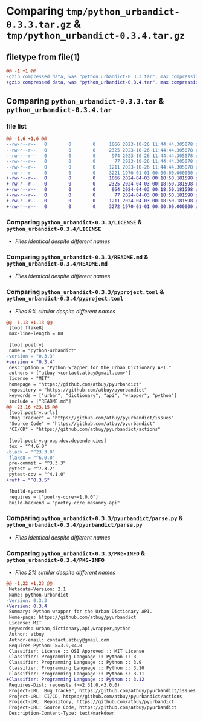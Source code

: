 # Comparing `tmp/python_urbandict-0.3.3.tar.gz` & `tmp/python_urbandict-0.3.4.tar.gz`

## filetype from file(1)

```diff
@@ -1 +1 @@
-gzip compressed data, was "python_urbandict-0.3.3.tar", max compression
+gzip compressed data, was "python_urbandict-0.3.4.tar", max compression
```

## Comparing `python_urbandict-0.3.3.tar` & `python_urbandict-0.3.4.tar`

### file list

```diff
@@ -1,6 +1,6 @@
--rw-r--r--   0        0        0     1066 2023-10-26 11:44:44.305078 python_urbandict-0.3.3/LICENSE
--rw-r--r--   0        0        0     2325 2023-10-26 11:44:44.305078 python_urbandict-0.3.3/README.md
--rw-r--r--   0        0        0      974 2023-10-26 11:44:44.305078 python_urbandict-0.3.3/pyproject.toml
--rw-r--r--   0        0        0       77 2023-10-26 11:44:44.305078 python_urbandict-0.3.3/pyurbandict/__init__.py
--rw-r--r--   0        0        0     1211 2023-10-26 11:44:44.305078 python_urbandict-0.3.3/pyurbandict/parse.py
--rw-r--r--   0        0        0     3221 1970-01-01 00:00:00.000000 python_urbandict-0.3.3/PKG-INFO
+-rw-r--r--   0        0        0     1066 2024-04-03 00:18:50.181598 python_urbandict-0.3.4/LICENSE
+-rw-r--r--   0        0        0     2325 2024-04-03 00:18:50.181598 python_urbandict-0.3.4/README.md
+-rw-r--r--   0        0        0      954 2024-04-03 00:18:50.181598 python_urbandict-0.3.4/pyproject.toml
+-rw-r--r--   0        0        0       77 2024-04-03 00:18:50.181598 python_urbandict-0.3.4/pyurbandict/__init__.py
+-rw-r--r--   0        0        0     1211 2024-04-03 00:18:50.181598 python_urbandict-0.3.4/pyurbandict/parse.py
+-rw-r--r--   0        0        0     3272 1970-01-01 00:00:00.000000 python_urbandict-0.3.4/PKG-INFO
```

### Comparing `python_urbandict-0.3.3/LICENSE` & `python_urbandict-0.3.4/LICENSE`

 * *Files identical despite different names*

### Comparing `python_urbandict-0.3.3/README.md` & `python_urbandict-0.3.4/README.md`

 * *Files identical despite different names*

### Comparing `python_urbandict-0.3.3/pyproject.toml` & `python_urbandict-0.3.4/pyproject.toml`

 * *Files 9% similar despite different names*

```diff
@@ -1,13 +1,13 @@
 [tool.flake8]
 max-line-length = 88
 
 [tool.poetry]
 name = "python-urbandict"
-version = "0.3.3"
+version = "0.3.4"
 description = "Python wrapper for the Urban Dictionary API."
 authors = ["atbuy <contact.atbuy@gmail.com>"]
 license = "MIT"
 homepage = "https://github.com/atbuy/pyurbandict"
 repository = "https://github.com/atbuy/pyurbandict"
 keywords = ["urban", "dictionary", "api", "wrapper", "python"]
 include = ["README.md"]
@@ -23,16 +23,15 @@
 [tool.poetry.urls]
 "Bug Tracker" = "https://github.com/atbuy/pyurbandict/issues"
 "Source Code" = "https://github.com/atbuy/pyurbandict"
 "CI/CD" = "https://github.com/atbuy/pyurbandict/actions"
 
 [tool.poetry.group.dev.dependencies]
 tox = "^4.6.0"
-black = "^23.3.0"
-flake8 = "^6.0.0"
 pre-commit = "^3.3.3"
 pytest = "^7.3.2"
 pytest-cov = "^4.1.0"
+ruff = "^0.3.5"
 
 [build-system]
 requires = ["poetry-core>=1.0.0"]
 build-backend = "poetry.core.masonry.api"
```

### Comparing `python_urbandict-0.3.3/pyurbandict/parse.py` & `python_urbandict-0.3.4/pyurbandict/parse.py`

 * *Files identical despite different names*

### Comparing `python_urbandict-0.3.3/PKG-INFO` & `python_urbandict-0.3.4/PKG-INFO`

 * *Files 2% similar despite different names*

```diff
@@ -1,22 +1,23 @@
 Metadata-Version: 2.1
 Name: python-urbandict
-Version: 0.3.3
+Version: 0.3.4
 Summary: Python wrapper for the Urban Dictionary API.
 Home-page: https://github.com/atbuy/pyurbandict
 License: MIT
 Keywords: urban,dictionary,api,wrapper,python
 Author: atbuy
 Author-email: contact.atbuy@gmail.com
 Requires-Python: >=3.9,<4.0
 Classifier: License :: OSI Approved :: MIT License
 Classifier: Programming Language :: Python :: 3
 Classifier: Programming Language :: Python :: 3.9
 Classifier: Programming Language :: Python :: 3.10
 Classifier: Programming Language :: Python :: 3.11
+Classifier: Programming Language :: Python :: 3.12
 Requires-Dist: requests (>=2.31.0,<3.0.0)
 Project-URL: Bug Tracker, https://github.com/atbuy/pyurbandict/issues
 Project-URL: CI/CD, https://github.com/atbuy/pyurbandict/actions
 Project-URL: Repository, https://github.com/atbuy/pyurbandict
 Project-URL: Source Code, https://github.com/atbuy/pyurbandict
 Description-Content-Type: text/markdown
```

